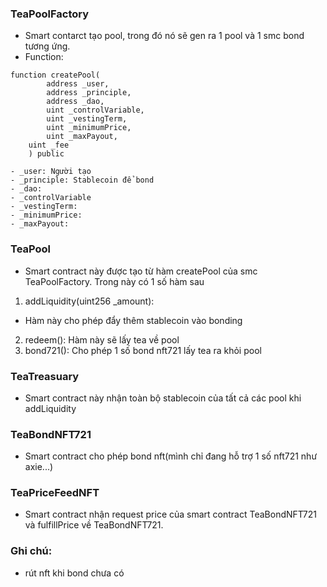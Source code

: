 ### TeaPoolFactory
- Smart contarct tạo pool, trong đó nó sẽ gen ra 1 pool và 1 smc bond tương ứng.
- Function:
```angular2html
function createPool(
        address _user,
        address _principle,
        address _dao,
        uint _controlVariable,
        uint _vestingTerm,
        uint _minimumPrice,
        uint _maxPayout,
    uint _fee
    ) public

- _user: Người tạo
- _principle: Stablecoin để bond
- _dao: 
- _controlVariable
- _vestingTerm: 
- _minimumPrice: 
- _maxPayout: 
```

### TeaPool
- Smart contract này được tạo từ hàm createPool của smc TeaPoolFactory. Trong này có 1 số hàm sau
1. addLiquidity(uint256 _amount):
- Hàm này cho phép đẩy thêm stablecoin vào bonding
2. redeem(): Hàm này sẽ lấy tea về pool
3. bond721(): Cho phép 1 số bond nft721 lấy tea ra khỏi pool

### TeaTreasuary
- Smart contract này nhận toàn bộ stablecoin của tất cả các pool khi addLiquidity
### TeaBondNFT721
- Smart contract cho phép bond nft(mình chỉ đang hỗ trợ 1 số nft721 như axie...)
### TeaPriceFeedNFT
- Smart contract nhận request price của smart contract TeaBondNFT721 và fulfillPrice về TeaBondNFT721.

### Ghi chú: 
-  rút nft khi bond chưa có
